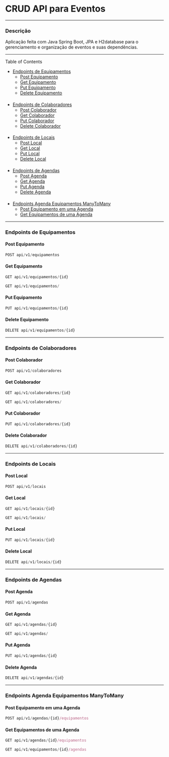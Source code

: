 # CRUD API para Eventos

---
### Descrição
Aplicação feita com Java Spring Boot, JPA e H2database para o gerenciamento e organização de eventos e suas dependências.

---


Table of Contents
  - [Endpoints de Equipamentos](#endpoints-de-equipamentos)
    - [Post Equipamento](#post-equipamento)
    - [Get Equipamento](#get-equipamento)
    - [Put Equipamento](#put-equipamento)
    - [Delete Equipamento](#delete-equipamento)
####

  - [Endpoints de Colaboradores](#endpoints-de-colaboradores)
    - [Post Colaborador](#post-colaborador)
    - [Get Colaborador](#get-colaborador)
    - [Put Colaborador](#put-colaborador)
    - [Delete Colaborador](#delete-colaborador)
####
  - [Endpoints de Locais](#endpoints-de-locais)
    - [Post Local](#post-local)
    - [Get Local](#get-local)
    - [Put Local](#put-local)
    - [Delete Local](#delete-local)
####
  - [Endpoints de Agendas](#endpoints-de-agendas)
    - [Post Agenda](#post-agenda)
    - [Get Agenda](#get-agenda)
    - [Put Agenda](#put-agenda)
    - [Delete Agenda](#delete-agenda)
####
- [Endpoints Agenda Equipamentos ManyToMany](#endpoints-agenda-equipamentos-manytomany)
  - [Post Equipamento em uma Agenda](#post-equipamento-em-uma-agenda)
  - [Get Equipamentos de uma Agenda](#get-equipamentos-de-uma-agenda)

---
### Endpoints de Equipamentos

#### Post Equipamento
```js
POST api/v1/equipamentos
```

#### Get Equipamento
```js
GET api/v1/equipamentos/{id}
```
```js
GET api/v1/equipamentos/
```

#### Put Equipamento
```js
PUT api/v1/equipamentos/{id}
```

#### Delete Equipamento
```js
DELETE api/v1/equipamentos/{id}
```
---


### Endpoints de Colaboradores

#### Post Colaborador
```js
POST api/v1/colaboradores
```

#### Get Colaborador
```js
GET api/v1/colaboradores/{id}
```
```js
GET api/v1/colaboradores/
```

#### Put Colaborador
```js
PUT api/v1/colaboradores/{id}
```

#### Delete Colaborador
```js
DELETE api/v1/colaboradores/{id}
```
---


### Endpoints de Locais

#### Post Local
```js
POST api/v1/locais
```

#### Get Local
```js
GET api/v1/locais/{id}
```
```js
GET api/v1/locais/
```

#### Put Local
```js
PUT api/v1/locais/{id}
```

#### Delete Local
```js
DELETE api/v1/locais/{id}
```
---


### Endpoints de Agendas

#### Post Agenda
```js
POST api/v1/agendas
```

#### Get Agenda
```js
GET api/v1/agendas/{id}
```
```js
GET api/v1/agendas/
```

#### Put Agenda
```js
PUT api/v1/agendas/{id}
```

#### Delete Agenda
```js
DELETE api/v1/agendas/{id}
```
---


### Endpoints Agenda Equipamentos ManyToMany

#### Post Equipamento em uma Agenda
```js
POST api/v1/agendas/{id}/equipamentos
```

#### Get Equipamentos de uma Agenda
```js
GET api/v1/agendas/{id}/equipamentos
```
```js
GET api/v1/equipamentos/{id}/agendas
```

